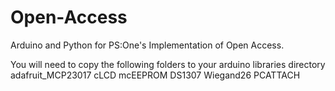 Open-Access
===========

Arduino and Python for PS:One's Implementation of Open Access.

You will need to copy the following folders to your arduino libraries directory
adafruit_MCP23017
cLCD
mcEEPROM
DS1307
Wiegand26
PCATTACH
